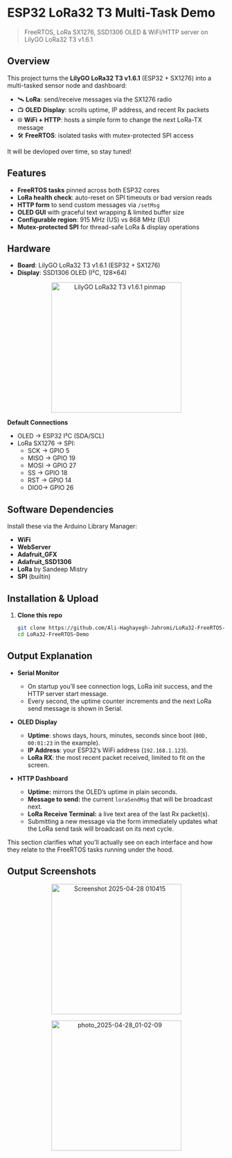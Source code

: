 # ESP32 LoRa32 T3 Multi-Task Demo  
> FreeRTOS, LoRa SX1276, SSD1306 OLED & WiFi/HTTP server on LilyGO LoRa32 T3 v1.6.1

## Overview

This project turns the **LilyGO LoRa32 T3 v1.6.1** (ESP32 + SX1276) into a multi-tasked sensor node and dashboard:

- 🛰️ **LoRa**: send/receive messages via the SX1276 radio  
- 📺 **OLED Display**: scrolls uptime, IP address, and recent Rx packets  
- 🌐 **WiFi + HTTP**: hosts a simple form to change the next LoRa-TX message  
- 🛠️ **FreeRTOS**: isolated tasks with mutex-protected SPI access  

It will be devloped over time, so stay tuned!

## Features

- **FreeRTOS tasks** pinned across both ESP32 cores  
- **LoRa health check**: auto-reset on SPI timeouts or bad version reads  
- **HTTP form** to send custom messages via `/setMsg`  
- **OLED GUI** with graceful text wrapping & limited buffer size  
- **Configurable region**: 915 MHz (US) vs 868 MHz (EU)  
- **Mutex-protected SPI** for thread-safe LoRa & display operations  

## Hardware
- **Board**: LilyGO LoRa32 T3 v1.6.1 (ESP32 + SX1276)  
- **Display**: SSD1306 OLED (I²C, 128×64)
  
<p align="center">
  <img
    src="https://github.com/user-attachments/assets/ae2f6752-aafb-44e8-8195-7d9c03055b27"
    alt="LilyGO LoRa32 T3 v1.6.1 pinmap"
    width="300"
  />
</p>  

**Default Connections**  
- OLED → ESP32 I²C (SDA/SCL)  
- LoRa SX1276 → SPI:  
  - SCK → GPIO 5  
  - MISO → GPIO 19  
  - MOSI → GPIO 27  
  - SS  → GPIO 18  
  - RST → GPIO 14  
  - DIO0→ GPIO 26  

## Software Dependencies

Install these via the Arduino Library Manager:

- **WiFi**  
- **WebServer**  
- **Adafruit_GFX**  
- **Adafruit_SSD1306**  
- **LoRa** by Sandeep Mistry  
- **SPI** (builtin)  

## Installation & Upload

1. **Clone this repo**  
   ```bash
   git clone https://github.com/Ali-Haghayegh-Jahromi/LoRa32-FreeRTOS-Demo.git
   cd LoRa32-FreeRTOS-Demo

## Output Explanation

- **Serial Monitor**  
  - On startup you’ll see connection logs, LoRa init success, and the HTTP server start message.  
  - Every second, the uptime counter increments and the next LoRa send message is shown in Serial.

- **OLED Display**  
  - **Uptime**: shows days, hours, minutes, seconds since boot (`00D, 00:01:23` in the example).  
  - **IP Address**: your ESP32’s WiFi address (`192.168.1.123`).  
  - **LoRa RX**: the most recent packet received, limited to fit on the screen.

- **HTTP Dashboard**  
  - **Uptime:** mirrors the OLED’s uptime in plain seconds.  
  - **Message to send:** the current `loraSendMsg` that will be broadcast next.  
  - **LoRa Receive Terminal:** a live text area of the last Rx packet(s).  
  - Submitting a new message via the form immediately updates what the LoRa send task will broadcast on its next cycle.

This section clarifies what you’ll actually see on each interface and how they relate to the FreeRTOS tasks running under the hood.
## Output Screenshots

<p align="center">
  <img
    src="https://github.com/user-attachments/assets/71f0c266-c70e-4c85-bdbe-3602d2ba4dc2"
    alt="Screenshot 2025-04-28 010415"
    width="300"
  />
</p>

<p align="center">
  <img
    src="https://github.com/user-attachments/assets/2ce20e21-6d04-435e-9eba-cfac481a9cb5"
    alt="photo_2025-04-28_01-02-09"
    width="300"
  />
</p>

